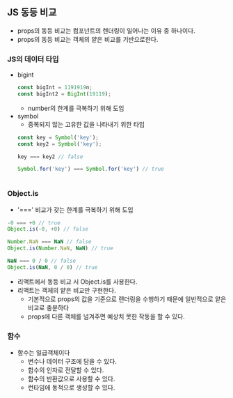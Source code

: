 ## JS 동등 비교
- props의 동등 비교는 컴포넌트의 렌더링이 일어나는 이유 중 하나이다.
- props의 동등 비교는 객체의 얕은 비교를 기반으로한다.

### JS의 데이터 타입 
- bigint
  ```javascript
  const bigInt = 1191919n;
  const bigInt2 = BigInt(19119);
  ```
  - number의 한계를 극복하기 위해 도입
- symbol
  - 중복되지 않는 고유한 값을 나타내기 위한 타입 
  ```javascript
  const key = Symbol('key');
  const key2 = Symbol('key');
  
  key === key2 // false
  
  Symbol.for('key') === Symbol.for('key') // true
   
  ```

### Object.is
- '===' 비교가 갖는 한계를 극복하기 위해 도입 
```javascript
-0 === +0 // true
Object.is(-0, +0) // false

Number.NaN === NaN // false
Object.is(Number.NaN, NaN) // true

NaN === 0 / 0 // false
Object.is(NaN, 0 / 0) // true
```
- 리액트에서 동등 비교 시 Object.is를 사용한다.
- 리액트는 객체의 얕은 비교만 구현한다.
  - 기본적으로 props의 값을 기준으로 렌더링을 수행하기 때문에 일반적으로 얕은 비교로 충분하다
  - props에 다른 객체를 넘겨주면 예상치 못한 작동을 할 수 있다.

### 함수
- 함수는 일급객체이다
  - 변수나 데이터 구조에 담을 수 있다. 
  - 함수의 인자로 전달할 수 있다.
  - 함수의 반환값으로 사용할 수 있다.
  - 런타임에 동적으로 생성할 수 있다.
